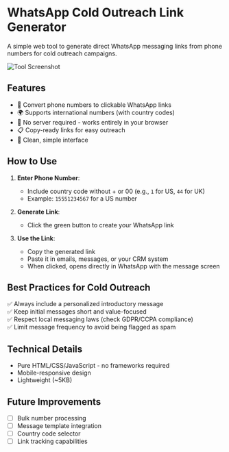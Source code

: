 # WhatsApp Cold Outreach Link Generator

A simple web tool to generate direct WhatsApp messaging links from phone numbers for cold outreach campaigns.

![Tool Screenshot](https://github.com/user-attachments/assets/2d503fad-ee8b-4e88-93f6-b84f464738b6)

## Features

- 📱 Convert phone numbers to clickable WhatsApp links
- 🌍 Supports international numbers (with country codes)
- 🚫 No server required - works entirely in your browser
- 📋 Copy-ready links for easy outreach
- 🎨 Clean, simple interface

## How to Use

1. **Enter Phone Number**:
   - Include country code without + or 00 (e.g., `1` for US, `44` for UK)
   - Example: `15551234567` for a US number

2. **Generate Link**:
   - Click the green button to create your WhatsApp link

3. **Use the Link**:
   - Copy the generated link
   - Paste it in emails, messages, or your CRM system
   - When clicked, opens directly in WhatsApp with the message screen

## Best Practices for Cold Outreach

✅ Always include a personalized introductory message  
✅ Keep initial messages short and value-focused  
✅ Respect local messaging laws (check GDPR/CCPA compliance)  
✅ Limit message frequency to avoid being flagged as spam  

## Technical Details

- Pure HTML/CSS/JavaScript - no frameworks required
- Mobile-responsive design
- Lightweight (~5KB)

## Future Improvements

- [ ] Bulk number processing
- [ ] Message template integration
- [ ] Country code selector
- [ ] Link tracking capabilities
